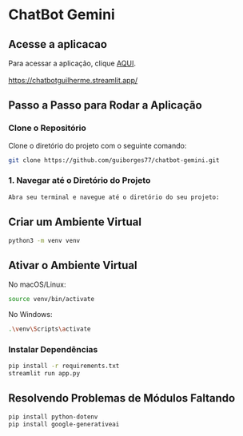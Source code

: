 # ChatBot Gemini

## Acesse a aplicacao

Para acessar a aplicação, clique [AQUI](https://chatbotguilherme.streamlit.app/).<br><br>
https://chatbotguilherme.streamlit.app/

## Passo a Passo para Rodar a Aplicação

### Clone o Repositório

Clone o diretório do projeto com o seguinte comando:

```sh
git clone https://github.com/guiborges77/chatbot-gemini.git
```

### 1. Navegar até o Diretório do Projeto

```sh
Abra seu terminal e navegue até o diretório do seu projeto:
```

## Criar um Ambiente Virtual

```sh
python3 -m venv venv
```

## Ativar o Ambiente Virtual

No macOS/Linux:

```sh
source venv/bin/activate
```

No Windows:

```sh
.\venv\Scripts\activate
```

### Instalar Dependências

```sh
pip install -r requirements.txt
streamlit run app.py
```

## Resolvendo Problemas de Módulos Faltando

```sh
pip install python-dotenv
pip install google-generativeai
```
